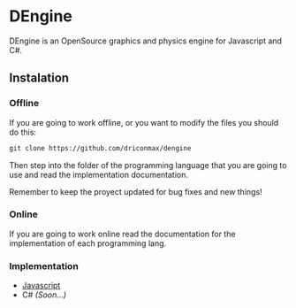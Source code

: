 # DEngine

DEngine is an OpenSource graphics and physics engine for Javascript and C#.

## Instalation

### Offline

If you are going to work offline, or you want to modify the files you should do this:

```markdown
git clone https://github.com/driconmax/dengine
```

Then step into the folder of the programming language that you are going to use and read the implementation documentation.

Remember to keep the proyect updated for bug fixes and new things!

### Online

If you are going to work online read the documentation for the implementation of each programming lang.

### Implementation

 - [Javascript](https://github.com/driconmax/dengine/tree/master/Javascript)
 - C# _(Soon...)_
